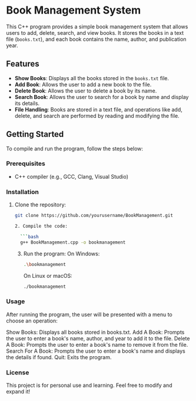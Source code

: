 # Book Management System

This C++ program provides a simple book management system that allows users to add, delete, search, and view books. It stores the books in a text file (`books.txt`), and each book contains the name, author, and publication year.

## Features

- **Show Books**: Displays all the books stored in the `books.txt` file.
- **Add Book**: Allows the user to add a new book to the file.
- **Delete Book**: Allows the user to delete a book by its name.
- **Search Book**: Allows the user to search for a book by name and display its details.
- **File Handling**: Books are stored in a text file, and operations like add, delete, and search are performed by reading and modifying the file.

## Getting Started

To compile and run the program, follow the steps below:

### Prerequisites

- C++ compiler (e.g., GCC, Clang, Visual Studio)

### Installation

1. Clone the repository:
   ```bash
   git clone https://github.com/yourusername/BookManagement.git
   
   2. Compile the code:
   
     ```bash
     g++ BookManagement.cpp -o bookmanagement
      ```

      3. Run the program:
         On Windows:
           ```bash
           .\bookmanagement
            ```

         On Linux or macOS:
           ```bash
           ./bookmanagement
            ```
     
### Usage
After running the program, the user will be presented with a menu to choose an operation:

Show Books: Displays all books stored in books.txt.
Add A Book: Prompts the user to enter a book's name, author, and year to add it to the file.
Delete A Book: Prompts the user to enter a book's name to remove it from the file.
Search For A Book: Prompts the user to enter a book's name and displays the details if found.
Quit: Exits the program.

### License
This project is for personal use and learning. Feel free to modify and expand it!
